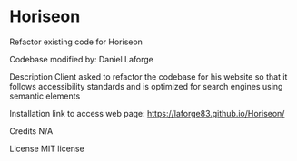 # Horiseon
Refactor existing code for Horiseon

Codebase modified by: Daniel Laforge

Description
Client asked to refactor the codebase for his website so that it follows accessibility standards and is optimized for search engines using semantic elements

Installation
link to access web page: https://laforge83.github.io/Horiseon/

Credits
N/A

License
MIT license
